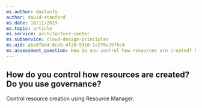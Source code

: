```yaml
---
ms.author: dastanfo
author: david-stanford
ms.date: 10/11/2019
ms.topic: article
ms.service: architecture-center
ms.subservice: cloud-design-principles
ms.uid: abadfbd4-8ceb-4f28-9310-1a276c29f6c4
ms.assessment_question: How do you control how resources are created? Do you use governance?
---
```

## How do you control how resources are created? Do you use governance?


Control resource creation using Resource Manager.